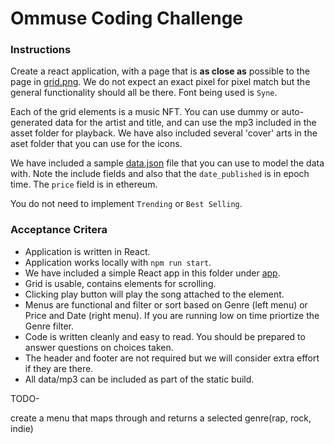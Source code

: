 # Ommuse Coding Challenge

### Instructions

Create a react application, with a page that is __as close as__ possible to the page in [grid.png](./grid.png). We do not expect an exact pixel for pixel match but the general functionality should all be there. Font being used is `Syne`.

Each of the grid elements is a music NFT. You can use dummy or auto-generated data for the artist and title, and can use the mp3 included in the asset folder for playback. We have also included several 'cover' arts in the aset folder that you can use for the icons.

We have included a sample [data.json](./data.json) file that you can use to model the data with. Note the include fields and also that the `date_published` is in epoch time. The `price` field is in ethereum.

You do not need to implement `Trending` or `Best Selling`.

### Acceptance Critera
* Application is written in React.
* Application works locally with `npm run start`.
* We have included a simple React app in this folder under [app](./app).
* Grid is usable, contains elements for scrolling.
* Clicking play button will play the song attached to the element.
* Menus are functional and filter or sort based on Genre (left menu) or Price and Date (right menu). If you are running low on time priortize the Genre filter.
* Code is written cleanly and easy to read. You should be prepared to answer questions on choices taken.
* The header and footer are not required but we will consider extra effort if they are there.
* All data/mp3 can be included as part of the static build.

TODO-


create a menu that maps through and returns a selected genre(rap, rock, indie)
